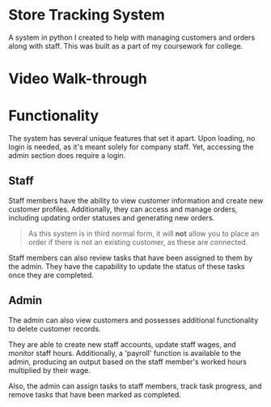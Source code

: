 # Store Tracking System

A system in python I created to help with managing customers and orders along with staff. This was built as a part of my coursework for college.

# Video Walk-through


# Functionality

The system has several unique features that set it apart. Upon loading, no login is needed, as it's meant solely for company staff. Yet, accessing the admin section does require a login.

## Staff
Staff members have the ability to view customer information and create new customer profiles. Additionally, they can access and manage orders, including updating order statuses and generating new orders.

> As this system is in third normal form,  it will **not** allow you to place an order if there is not an existing customer, as these are connected.

Staff members can also review tasks that have been assigned to them by the admin. They have the capability to update the status of these tasks once they are completed.
	

## Admin

The admin can also view customers and possesses additional functionality to delete customer records. 

They are able to create new staff accounts, update staff wages, and monitor staff hours. Additionally, a 'payroll' function is available to the admin, producing an output based on the staff member's worked hours multiplied by their wage.

Also, the admin can assign tasks to staff members, track task progress, and remove tasks that have been marked as completed.
